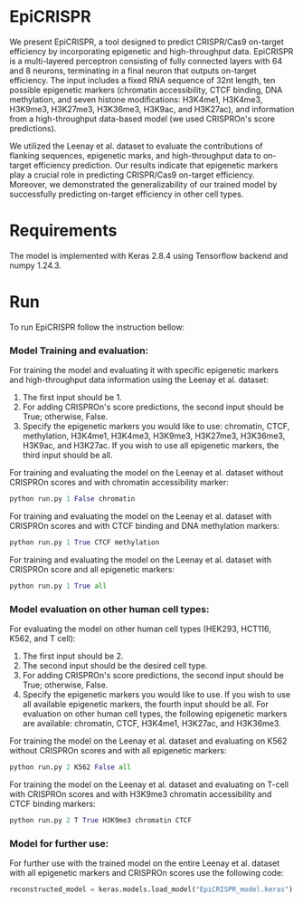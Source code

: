 # EpiCRISPR
We present EpiCRISPR, a tool designed to predict CRISPR/Cas9 on-target efficiency by incorporating epigenetic and high-throughput data. EpiCRISPR is a multi-layered perceptron consisting of fully connected layers with 64 and 8 neurons, terminating in a final neuron that outputs on-target efficiency. The input includes a fixed RNA sequence of 32nt length, ten possible epigenetic markers (chromatin accessibility, CTCF binding, DNA methylation, and seven histone modifications: H3K4me1, H3K4me3, H3K9me3, H3K27me3, H3K36me3, H3K9ac, and H3K27ac), and information from a high-throughput data-based model (we used CRISPROn's score predictions).

We utilized the Leenay et al. dataset to evaluate the contributions of flanking sequences, epigenetic marks, and high-throughput data to on-target efficiency prediction. Our results indicate that epigenetic markers play a crucial role in predicting CRISPR/Cas9 on-target efficiency. Moreover, we demonstrated the generalizability of our trained model by successfully predicting on-target efficiency in other cell types.

# Requirements
The model is implemented with Keras 2.8.4 using Tensorflow backend and numpy 1.24.3.

# Run
To run EpiCRISPR follow the instruction bellow:

### Model Training and evaluation:
For training the model and evaluating it with specific epigenetic markers and high-throughput data information using the Leenay et al. dataset:
1. The first input should be 1.
2. For adding CRISPROn's score predictions, the second input should be True; otherwise, False.
3. Specify the epigenetic markers you would like to use: chromatin, CTCF, methylation, H3K4me1, H3K4me3, H3K9me3, H3K27me3, H3K36me3, H3K9ac, and H3K27ac. If you wish to use all epigenetic markers, the third input should be all.

For training and evaluating the model on the Leenay et al. dataset without CRISPROn scores and with chromatin accessibility marker:
```python
python run.py 1 False chromatin
```
For training and evaluating the model on the Leenay et al. dataset with CRISPROn scores and with CTCF binding and DNA methylation markers:
```python
python run.py 1 True CTCF methylation
```
For training and evaluating the model on the Leenay et al. dataset with CRISPROn score and all epigenetic markers:
```python
python run.py 1 True all
```
### Model evaluation on other human cell types:
For evaluating the model on other human cell types (HEK293, HCT116, K562, and T cell):

1. The first input should be 2.
2. The second input should be the desired cell type.
3. For adding CRISPROn's score predictions, the second input should be True; otherwise, False.
4. Specify the epigenetic markers you would like to use. If you wish to use all available epigenetic markers, the fourth input should be all. For evaluation on other human cell types, the following epigenetic markers are available: chromatin, CTCF, H3K4me1, H3K27ac, and H3K36me3.

For training the model on the Leenay et al. dataset and evaluating on K562 without CRISPROn scores and with all epigenetic markers:
```python
python run.py 2 K562 False all
```
For training the model on the Leenay et al. dataset and evaluating on T-cell with CRISPROn scores and with H3K9me3 chromatin accessibility and CTCF binding markers:
```python
python run.py 2 T True H3K9me3 chromatin CTCF
```
### Model for further use:
For further use with the trained model on the entire Leenay et al. dataset with all epigenetic markers and CRISPROn scores use the following code:
```python
reconstructed_model = keras.models.load_model("EpiCRISPR_model.keras")
```
